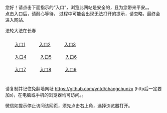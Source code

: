 您好！请点击下面指示的“入口”，浏览此网站是安全的，且为您带来平安。。 <br/>
点击入口后，请耐心等待， 过程中可能会出现无法打开的提示，请忽略，最终会进入网站. </br>

法轮大法在长春<br/>
<div style="padding:10px"><a style="margin:20px" target="_blank" href="https://dxj01sb57u4nn.cloudfront.net/2Qpsp?duqjylfr" id="ccLink1" rel="nofollow">入口1</a> <a target="_blank" style="margin:20px" href="https://dv6ht99614afa.cloudfront.net/2Qpsp?mnaohywe" id="ccLink2" rel="nofollow">入口2</a> <a style="margin:20px" target="_blank" href="https://d3cf9gn4qwwfz2.cloudfront.net/2Qpsp?pzlwixx" id="ccLink3" rel="nofollow">入口3</a></div>

<div style="padding:10px" ><a style="margin:20px" target="_blank" href="https://dxj01sb57u4nn.cloudfront.net/2Qpsp?duqjylfr" id="ccLink4" rel="nofollow">入口4</a> <a style="margin:20px" href="https://dv6ht99614afa.cloudfront.net/2Qpsp?mnaohywe" target="_blank" id="ccLink5" rel="nofollow">入口5</a> <a style="margin:20px" href="https://d3cf9gn4qwwfz2.cloudfront.net/2Qpsp?pzlwixx" target="_blank" id="ccLink6" rel="nofollow">入口6</a></div>

<div style="padding:10px"><a style="margin:20px" target="_blank" href="https://dxj01sb57u4nn.cloudfront.net/2Qpsp?duqjylfr" id="ccLink7" rel="nofollow">入口7</a> <a style="margin:20px" href="https://dv6ht99614afa.cloudfront.net/2Qpsp?mnaohywe" target="_blank" id="ccLink8" rel="nofollow">入口8</a> <a style="margin:20px" target="_blank" href="https://d3cf9gn4qwwfz2.cloudfront.net/2Qpsp?pzlwixx" id="ccLink9" rel="nofollow">入口9</a></div>

<br/>



请复制并记住免翻墙网址 https://github.com/yntd/changchunzx (http后一定要加s)，在电脑或手机的浏览器均可访问。。<br/>

微信如提示停止访问该网页，须先点击右上角，选择浏览器打开。
